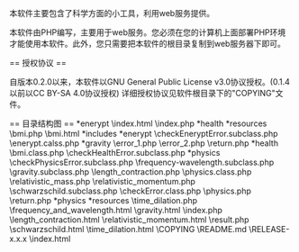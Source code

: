 本软件主要包含了科学方面的小工具，利用web服务提供。

本软件由PHP编写，主要用于web服务。您必须在您的计算机上面部署PHP环境才能使用本软件。此外，您只需要把本软件的根目录复制到web服务器下即可。

== 授权协议 ==

自版本0.2.0以来，本软件以GNU General Public License v3.0协议授权。(0.1.4以前以CC BY-SA 4.0协议授权)
详细授权协议见软件根目录下的"COPYING"文件。

== 目录结构图 ==
*enerypt
    \index.html
    \index.php
*health
    *resources
        \bmi.php
    \bmi.html
*includes
    *enerypt
        \checkEneryptError.subclass.php
        \enerypt.calss.php
    *gravity
        \error_1.php
        \error_2.php
        \return.php
    *health
        \bmi.class.php
        \checkHealthError.subclass.php
    *physics
        \checkPhysicsError.subclass.php
        \frequency-wavelength.subclass.php
        \gravity.subclass.php
        \length_contraction.php
        \physics.class.php
        \relativistic_mass.php
        \relativistic_momentum.php
        \schwarzschild.subclass.php
    \checkError.class.php
    \physics.php
    \return.php
*physics
    *resources
        \time_dilation.php
    \frequency_and_wavelength.html
    \gravity.html
    \index.php
    \length_contraction.html
    \relativistic_momentum.html
    \result.php
    \schwarzschild.html
    \time_dilation.html
\COPYING
\README.md
\RELEASE-x.x.x
\index.html